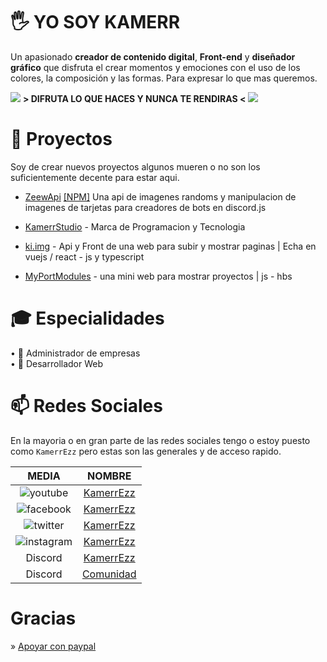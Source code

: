 # 🖐 YO SOY KAMERR

Un apasionado **creador de contenido digital**, **Front-end** y **diseñador
gráfico** que disfruta el crear momentos y emociones con el uso de los colores,
la composición y las formas. Para expresar lo que mas queremos.


![](https://github.githubassets.com/images/mona-whisper.gif)
**> DIFRUTA LO QUE HACES Y NUNCA TE RENDIRAS <**
![](https://github.githubassets.com/images/mona-whisper.gif)

# 🌱 Proyectos

Soy de crear nuevos proyectos algunos mueren o no son los suficientemente decente para estar aqui.

- [ZeewApi](https://github.com/KamerrEzz/zeewapi) [[NPM]](https://www.npmjs.com/package/zeew) Una api de imagenes randoms y manipulacion de imagenes de tarjetas para creadores de bots en discord.js

- [KamerrStudio]() - Marca de Programacion y Tecnologia

- [ki.img](https://github.com/KamerrEzz/ki.img-upload-testing) - Api y Front de una web para subir y mostrar paginas | Echa en vuejs / react - js y typescript

- [MyPortModules](https://github.com/KamerrEzz/MyPortModules) - una mini web para mostrar proyectos | js - hbs

# 🎓 Especialidades

• 📑 Administrador de empresas  
• 💾 Desarrollador Web

# 📫 Redes Sociales

En la mayoria o en gran parte de las redes sociales tengo o estoy puesto como `KamerrEzz` pero estas son las generales y de acceso rapido.

|                     MEDIA                     |                          NOMBRE                          |
| :-------------------------------------------: | :------------------------------------------------------: |
|  ![youtube](https://i.imgur.com/v76ZdvR.png)  |      [KamerrEzz](https://www.youtube.com/kamerrezz)      |
| ![facebook](https://i.imgur.com/jGWS6Ep.png)  |     [KamerrEzz](https://www.facebook.com/KamerrEzz)      |
|  ![twitter](https://i.imgur.com/HeZ0zJn.png)  |       [KamerrEzz](https://twitter.com/KamerrEzz/)        |
| ![instagram](https://i.imgur.com/tu01NLm.png) |    [KamerrEzz](https://www.instagram.com/KamerrEzz/)     |
|                    Discord                    | [KamerrEzz](http://discord.com/users/403695999941345280) |
|                    Discord                    |         [Comunidad](https://discord.gg/ybAN7w8)          |

# Gracias

» [Apoyar con paypal](https://www.paypal.com/paypalme/kamerrezzoficial/100)
